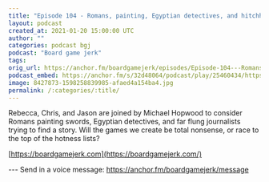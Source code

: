 ```yaml
---
title: "Episode 104 - Romans, painting, Egyptian detectives, and hitchhiking space journalists"
layout: podcast
created_at: 2021-01-20 15:00:00 UTC
author: ""
categories: podcast bgj
podcast: "Board game jerk"
tags: 
orig_url: https://anchor.fm/boardgamejerk/episodes/Episode-104---Romans--painting--Egyptian-detectives--and-hitchhiking-space-journalists-ep7g8i
podcast_embed: https://anchor.fm/s/32d48064/podcast/play/25460434/https%3A%2F%2Fd3ctxlq1ktw2nl.cloudfront.net%2Fstaging%2F2021-0-20%2F2c625339-8195-9bd2-c697-6fd57d97c95f.mp3
image: 8427873-1598258839985-afaed4a154ba4.jpg
permalink: /:categories/:title/
---
```

Rebecca, Chris, and Jason are joined by Michael Hopwood to consider Romans painting swords, Egyptian detectives, and far flung journalists trying to find a story. Will the games we create be total nonsense, or race to the top of the hotness lists?

[https://boardgamejerk.com](https://boardgamejerk.com/)

--- Send in a voice message: https://anchor.fm/boardgamejerk/message